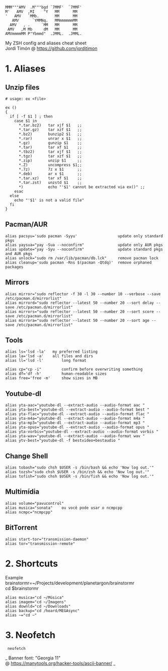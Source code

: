 

    MMM"""AMV  .M"""bgd `7MMF'  `7MMF'
    M'   AMV  ,MI    "Y   MM      MM
    '   AMV   `MMb.       MM      MM
       AMV      `YMMNq.   MMmmmmmmMM
      AMV   , .     `MM   MM      MM
     AMV   ,M Mb     dM   MM      MM
    AMVmmmmMM P"Ybmmd"  .JMML.  .JMML.

My ZSH config and aliases cheat sheet
<br>Jordi Timón @ https://github.com/jorditimon


# 1.    Aliases


## Unzip files

``` shell
# usage: ex <file>

ex ()
{
  if [ -f $1 ] ; then
    case $1 in
      *.tar.bz2)   tar xjf $1   ;;
      *.tar.gz)    tar xzf $1   ;;
      *.bz2)       bunzip2 $1   ;;
      *.rar)       unrar x $1   ;;
      *.gz)        gunzip $1    ;;
      *.tar)       tar xf $1    ;;
      *.tbz2)      tar xjf $1   ;;
      *.tgz)       tar xzf $1   ;;
      *.zip)       unzip $1     ;;
      *.Z)         uncompress $1;;
      *.7z)        7z x $1      ;;
      *.deb)       ar x $1      ;;
      *.tar.xz)    tar xf $1    ;;
      *.tar.zst)   unzstd $1    ;;
      *)           echo "'$1' cannot be extracted via ex()" ;;
    esac
  else
    echo "'$1' is not a valid file"
  fi
}
```

## Pacman/AUR

``` shell
alias pacsyu='sudo pacman -Syyu'                  update only standard pkgs
alias yaysua="yay -Sua --noconfirm"               update only AUR pkgs
alias update="yay -Syu --noconfirm"               update standard pkgs and AUR pkgs
alias unlock="sudo rm /var/lib/pacman/db.lck"     remove pacman lock
alias cleanup='sudo pacman -Rns $(pacman -Qtdq)'  remove orphaned packages

```
## Mirrors

``` shell
alias mirror="sudo reflector -f 30 -l 30 --number 10 --verbose --save /etc/pacman.d/mirrorlist"
alias mirrord="sudo reflector --latest 50 --number 20 --sort delay --save /etc/pacman.d/mirrorlist"
alias mirrors="sudo reflector --latest 50 --number 20 --sort score --save /etc/pacman.d/mirrorlist"
alias mirrora="sudo reflector --latest 50 --number 20 --sort age --save /etc/pacman.d/mirrorlist"

```
## Tools

``` shell
alias ls='lsd -la' 	 my preferred listing
alias la='lsd -a'  	 all files and dirs
alias ll='lsd -l'   	 long format

alias cp="cp -i"         confirm before overwriting something
alias df='df -h'         human-readable sizes
alias free='free -m'     show sizes in MB

```
## Youtube-dl

``` shell
alias yta-aac="youtube-dl --extract-audio --audio-format aac "
alias yta-best="youtube-dl --extract-audio --audio-format best "
alias yta-flac="youtube-dl --extract-audio --audio-format flac "
alias yta-m4a="youtube-dl --extract-audio --audio-format m4a "
alias yta-mp3="youtube-dl --extract-audio --audio-format mp3 "
alias yta-opus="youtube-dl --extract-audio --audio-format opus "
alias yta-vorbis="youtube-dl --extract-audio --audio-format vorbis "
alias yta-wav="youtube-dl --extract-audio --audio-format wav "
alias ytv-best="youtube-dl -f bestvideo+bestaudio "

```
## Change Shell

``` shell
alias tobash="sudo chsh $USER -s /bin/bash && echo 'Now log out.'"
alias tozsh="sudo chsh $USER -s /bin/zsh && echo 'Now log out.'"
alias tofish="sudo chsh $USER -s /bin/fish && echo 'Now log out.'"
```

## Multimídia

``` shell
alias volume="pavucontrol"
alias musica="sonata"	 ou você pode usar o ncmpcpp
alias ncmpc="ncmpcpp"

```
## BitTorrent

``` shell
alias start-tor="transmission-daemon"
alias tor="transmission-remote"

```

# 2.    Shortcuts

 Example<br>
 brainstormr=~/Projects/development/planetargon/brainstormr<br>
 cd $brainstormr

``` shell
alias musica="cd ~/Música"
alias imagem="cd ~/Imagens"
alias downld="cd ~/Downloads"
alias backup="cd /hoard/MEGAsync"
alias ~="cd ~"

```


# 3.    Neofetch

``` shell
 neofetch

```



_ Banner font: "Georgia 11"<br>
 @ https://manytools.org/hacker-tools/ascii-banner/
_
